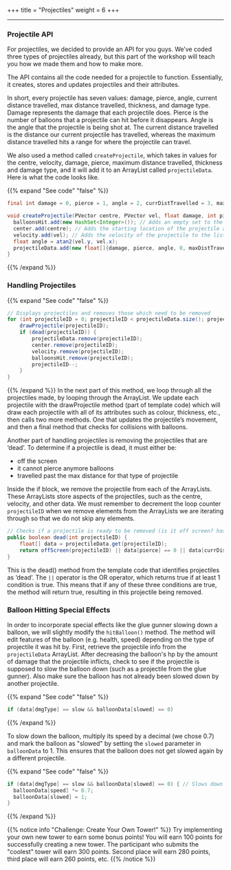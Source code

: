 +++
title = "Projectiles"
weight = 6
+++

---
### Projectile API
For projectiles, we decided to provide an API for you guys. We’ve coded three types of projectiles already, but this part of the workshop will teach you how we made them and how to make more. 

The API contains all the code needed for a projectile to function. Essentially, it creates, stores and updates projectiles and their attributes. 

In short, every projectile has seven values: damage, pierce, angle, current distance travelled, max distance travelled, thickness, and damage type. Damage represents the damage that each projectile does. Pierce is the number of balloons that a projectile can hit before it disappears. Angle is the angle that the projectile is being shot at. The current distance travelled is the distance our current projectile has travelled, whereas the maximum distance travelled hits a range for where the projectile can travel. 

We also used a method called `createProjectile`, which takes in values for the centre, velocity, damage, pierce, maximum distance travelled, thickness and damage type, and it will add it to an ArrayList called `projectileData`. Here is what the code looks like.

{{% expand "See code" "false" %}}
```java
final int damage = 0, pierce = 1, angle = 2, currDistTravelled = 3, maxDistTravelled = 4, thickness = 5, dmgType = 6; // Constants to make accessing the projectileData array more convenient

void createProjectile(PVector centre, PVector vel, float damage, int pierce, float maxDistTravelled, float thickness, int dmgType) {
  balloonsHit.add(new HashSet<Integer>()); // Adds an empty set to the balloonsHit structure - this represents the current projectile, not having hit any balloons yet.
  center.add(centre); // Adds the starting location of the projectile as the current location
  velocity.add(vel); // Adds the velocity of the projectile to the list
  float angle = atan2(vel.y, vel.x);
  projectileData.add(new float[]{damage, pierce, angle, 0, maxDistTravelled, thickness, dmgType});
}
```
{{% /expand %}}

### Handling Projectiles
{{% expand "See code" "false" %}}
```java
// Displays projectiles and removes those which need to be removed
for (int projectileID = 0; projectileID < projectileData.size(); projectileID++) {
    drawProjectile(projectileID);
    if (dead(projectileID)) {
        projectileData.remove(projectileID);
        center.remove(projectileID);
        velocity.remove(projectileID);
        balloonsHit.remove(projectileID);
        projectileID--;
    }
}   
```
{{% /expand %}}
In the next part of this method, we loop through all the projectiles made, by looping through the ArrayList. We update each projectile with the drawProjectile method (part of template code) which will draw each projectile with all of its attributes such as colour, thickness, etc., then calls two more methods. One that updates the projectile’s movement, and then a final method that checks for collisions with balloons. 

Another part of handling projectiles is removing the projectiles that are ‘dead’. To determine if a projectile is dead, it must either be:
- off the screen
- it cannot pierce anymore balloons
- travelled past the max distance for that type of projectile

Inside the if block, we remove the projectile from each of the ArrayLists. These ArrayLists store aspects of the projectiles, such as the centre, velocity, and other data. We must remember to decrement the loop counter `projectileID` when we remove elements from the ArrayLists we are iterating through so that we do not skip any elements.

```java
// Checks if a projectile is ready to be removed (is it off screen? has it already reached its maximum pierce? has it exceeded the maximum distance it needs to travel?)
public boolean dead(int projectileID) {
    float[] data = projectileData.get(projectileID);
    return offScreen(projectileID) || data[pierce] == 0 || data[currDistTravelled] > data[maxDistTravelled];
}
```

This is the dead() method from the template code that identifies projectiles as ‘dead’. The `||` operator is the OR operator, which returns true if at least 1 condition is true. This means that if any of these three conditions are true, the method will return true, resulting in this projectile being removed.


### Balloon Hitting Special Effects
In order to incorporate special effects like the glue gunner slowing down a balloon, we will slightly modify the `hitBalloon()` method. The method will edit features of the balloon (e.g. health, speed) depending on the type of projectile it was hit by. First, retrieve the projectile info from the `projectileData` ArrayList. After decreasing the balloon's hp by the amount of damage that the projectile inflicts, check to see if the projectile is supposed to slow the balloon down (such as a projectile from the glue gunner). Also make sure the balloon has not already been slowed down by another projectile.
 
{{% expand "See code" "false" %}}
```java
if (data[dmgType] == slow && balloonData[slowed] == 0)
```
{{% /expand %}}
 
To slow down the balloon, multiply its speed by a decimal (we chose 0.7) and mark the balloon as "slowed" by setting the `slowed` parameter in `balloonData` to 1. This ensures that the balloon does not get slowed again by a different projectile.

{{% expand "See code" "false" %}}
```java
if (data[dmgType] == slow && balloonData[slowed] == 0) { // Slows down the balloon
  balloonData[speed] *= 0.7;
  balloonData[slowed] = 1;
}
```
{{% /expand %}}

{{% notice info "Challenge: Create Your Own Tower!" %}}
Try implementing your own new tower to earn some bonus points! You will earn 100 points for successfully creating a new tower. The participant who submits the "coolest" tower will earn 300 points. Second place will earn 280 points, third place will earn 260 points, etc.
{{% /notice %}}
